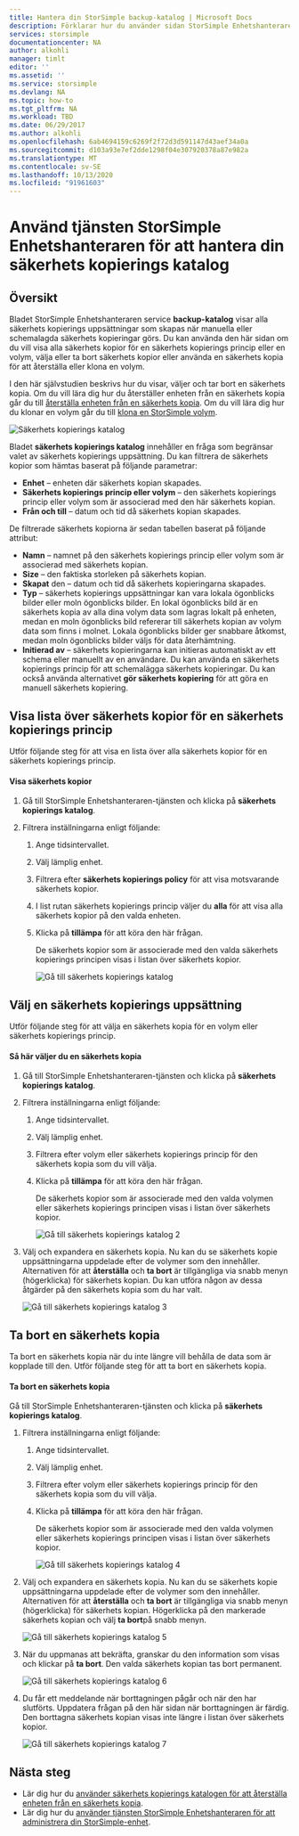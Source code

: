 ```yaml
---
title: Hantera din StorSimple backup-katalog | Microsoft Docs
description: Förklarar hur du använder sidan StorSimple Enhetshanteraren service backup Catalog för att visa, välja och ta bort säkerhets kopior.
services: storsimple
documentationcenter: NA
author: alkohli
manager: timlt
editor: ''
ms.assetid: ''
ms.service: storsimple
ms.devlang: NA
ms.topic: how-to
ms.tgt_pltfrm: NA
ms.workload: TBD
ms.date: 06/29/2017
ms.author: alkohli
ms.openlocfilehash: 6ab4694159c6269f2f72d3d591147d43aef34a0a
ms.sourcegitcommit: d103a93e7ef2dde1298f04e307920378a87e982a
ms.translationtype: MT
ms.contentlocale: sv-SE
ms.lasthandoff: 10/13/2020
ms.locfileid: "91961603"
---
```

# <a name="use-the-storsimple-device-manager-service-to-manage-your-backup-catalog"></a>Använd tjänsten StorSimple Enhetshanteraren för att hantera din säkerhets kopierings katalog
## <a name="overview"></a>Översikt
Bladet StorSimple Enhetshanteraren service **backup-katalog** visar alla säkerhets kopierings uppsättningar som skapas när manuella eller schemalagda säkerhets kopieringar görs. Du kan använda den här sidan om du vill visa alla säkerhets kopior för en säkerhets kopierings princip eller en volym, välja eller ta bort säkerhets kopior eller använda en säkerhets kopia för att återställa eller klona en volym.

I den här självstudien beskrivs hur du visar, väljer och tar bort en säkerhets kopia. Om du vill lära dig hur du återställer enheten från en säkerhets kopia går du till [återställa enheten från en säkerhets kopia](storsimple-8000-restore-from-backup-set-u2.md). Om du vill lära dig hur du klonar en volym går du till [klona en StorSimple volym](storsimple-8000-clone-volume-u2.md).

![Säkerhets kopierings katalog](./media/storsimple-8000-manage-backup-catalog/bucatalog.png) 

Bladet **säkerhets kopierings katalog** innehåller en fråga som begränsar valet av säkerhets kopierings uppsättning. Du kan filtrera de säkerhets kopior som hämtas baserat på följande parametrar:

* **Enhet** – enheten där säkerhets kopian skapades.
* **Säkerhets kopierings princip eller volym** – den säkerhets kopierings princip eller volym som är associerad med den här säkerhets kopian.
* **Från och till** – datum och tid då säkerhets kopian skapades.

De filtrerade säkerhets kopiorna är sedan tabellen baserat på följande attribut:

* **Namn** – namnet på den säkerhets kopierings princip eller volym som är associerad med säkerhets kopian.
* **Size** – den faktiska storleken på säkerhets kopian.
* **Skapat** den – datum och tid då säkerhets kopieringarna skapades. 
* **Typ** – säkerhets kopierings uppsättningar kan vara lokala ögonblicks bilder eller moln ögonblicks bilder. En lokal ögonblicks bild är en säkerhets kopia av alla dina volym data som lagras lokalt på enheten, medan en moln ögonblicks bild refererar till säkerhets kopian av volym data som finns i molnet. Lokala ögonblicks bilder ger snabbare åtkomst, medan moln ögonblicks bilder väljs för data återhämtning.
* **Initierad av** – säkerhets kopieringarna kan initieras automatiskt av ett schema eller manuellt av en användare. Du kan använda en säkerhets kopierings princip för att schemalägga säkerhets kopieringar. Du kan också använda alternativet **gör säkerhets kopiering** för att göra en manuell säkerhets kopiering.

## <a name="list-backup-sets-for-a-backup-policy"></a>Visa lista över säkerhets kopior för en säkerhets kopierings princip
Utför följande steg för att visa en lista över alla säkerhets kopior för en säkerhets kopierings princip.

#### <a name="to-list-backup-sets"></a>Visa säkerhets kopior
1. Gå till StorSimple Enhetshanteraren-tjänsten och klicka på **säkerhets kopierings katalog**.

2. Filtrera inställningarna enligt följande:
   
   1. Ange tidsintervallet.
   2. Välj lämplig enhet.
   3. Filtrera efter **säkerhets kopierings policy** för att visa motsvarande säkerhets kopior.
   3. I list rutan säkerhets kopierings princip väljer du **alla** för att visa alla säkerhets kopior på den valda enheten.
   4. Klicka på **tillämpa** för att köra den här frågan.
      
      De säkerhets kopior som är associerade med den valda säkerhets kopierings principen visas i listan över säkerhets kopior.

      ![Gå till säkerhets kopierings katalog](./media/storsimple-8000-manage-backup-catalog/bucatalog1.png)

## <a name="select-a-backup-set"></a>Välj en säkerhets kopierings uppsättning
Utför följande steg för att välja en säkerhets kopia för en volym eller säkerhets kopierings princip.

#### <a name="to-select-a-backup-set"></a>Så här väljer du en säkerhets kopia
1. Gå till StorSimple Enhetshanteraren-tjänsten och klicka på **säkerhets kopierings katalog**.
2. Filtrera inställningarna enligt följande:
   
   1. Ange tidsintervallet. 
   2. Välj lämplig enhet. 
   3. Filtrera efter volym eller säkerhets kopierings princip för den säkerhets kopia som du vill välja.
   4. Klicka på **tillämpa** för att köra den här frågan.
      
      De säkerhets kopior som är associerade med den valda volymen eller säkerhets kopierings principen visas i listan över säkerhets kopior.

      ![Gå till säkerhets kopierings katalog 2](./media/storsimple-8000-manage-backup-catalog/bucatalog1.png)

3. Välj och expandera en säkerhets kopia. Nu kan du se säkerhets kopie uppsättningarna uppdelade efter de volymer som den innehåller. Alternativen för att **återställa** och **ta bort** är tillgängliga via snabb menyn (högerklicka) för säkerhets kopian. Du kan utföra någon av dessa åtgärder på den säkerhets kopia som du har valt.

    ![Gå till säkerhets kopierings katalog 3](./media/storsimple-8000-manage-backup-catalog/bucatalog2.png)

## <a name="delete-a-backup-set"></a>Ta bort en säkerhets kopia
Ta bort en säkerhets kopia när du inte längre vill behålla de data som är kopplade till den. Utför följande steg för att ta bort en säkerhets kopia.

#### <a name="to-delete-a-backup-set"></a>Ta bort en säkerhets kopia
 Gå till StorSimple Enhetshanteraren-tjänsten och klicka på **säkerhets kopierings katalog**.
1. Filtrera inställningarna enligt följande:
   
   1. Ange tidsintervallet. 
   2. Välj lämplig enhet. 
   3. Filtrera efter volym eller säkerhets kopierings princip för den säkerhets kopia som du vill välja.
   4. Klicka på **tillämpa** för att köra den här frågan.
      
      De säkerhets kopior som är associerade med den valda volymen eller säkerhets kopierings principen visas i listan över säkerhets kopior.

      ![Gå till säkerhets kopierings katalog 4](./media/storsimple-8000-manage-backup-catalog/bucatalog1.png)

1. Välj och expandera en säkerhets kopia. Nu kan du se säkerhets kopie uppsättningarna uppdelade efter de volymer som den innehåller. Alternativen för att **återställa** och **ta bort** är tillgängliga via snabb menyn (högerklicka) för säkerhets kopian. Högerklicka på den markerade säkerhets kopian och välj **ta bort**på snabb menyn.

    ![Gå till säkerhets kopierings katalog 5](./media/storsimple-8000-manage-backup-catalog/bucatalog3.png)

1. När du uppmanas att bekräfta, granskar du den information som visas och klickar på **ta bort**. Den valda säkerhets kopian tas bort permanent.

    ![Gå till säkerhets kopierings katalog 6](./media/storsimple-8000-manage-backup-catalog/bucatalog4.png)  

1. Du får ett meddelande när borttagningen pågår och när den har slutförts. Uppdatera frågan på den här sidan när borttagningen är färdig. Den borttagna säkerhets kopian visas inte längre i listan över säkerhets kopior.

    ![Gå till säkerhets kopierings katalog 7](./media/storsimple-8000-manage-backup-catalog/bucatalog7.png)

## <a name="next-steps"></a>Nästa steg
* Lär dig hur du [använder säkerhets kopierings katalogen för att återställa enheten från en säkerhets kopia](storsimple-8000-restore-from-backup-set-u2.md).
* Lär dig hur du [använder tjänsten StorSimple Enhetshanteraren för att administrera din StorSimple-enhet](storsimple-8000-manager-service-administration.md).

